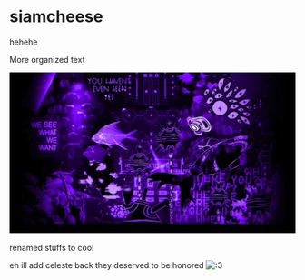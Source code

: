 # siamcheese
hehehe


More organized text

![AAAAAAAAAAAAAAAAAAA](assets/cool.jpeg)

renamed stuffs to cool

eh ill add celeste back they deserved to be honored
![:3](assets/celeste.jpeg)
